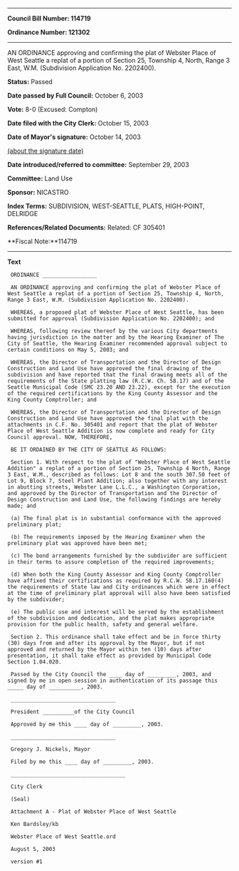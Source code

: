

********

**Council Bill Number: 114719**
   
**Ordinance Number: 121302**
********

 AN ORDINANCE approving and confirming the plat of Webster Place of West Seattle a replat of a portion of Section 25, Township 4, North, Range 3 East, W.M. (Subdivision Application No. 2202400).

**Status:** Passed
   
**Date passed by Full Council:** October 6, 2003
   
**Vote:** 8-0 (Excused: Compton)
   
**Date filed with the City Clerk:** October 15, 2003
   
**Date of Mayor's signature:** October 14, 2003
   
[(about the signature date)](/~public/approvaldate.htm)
   
   
   
**Date introduced/referred to committee:** September 29, 2003
   
**Committee:** Land Use
   
**Sponsor:** NICASTRO
   
   
**Index Terms:** SUBDIVISION, WEST-SEATTLE, PLATS, HIGH-POINT, DELRIDGE

**References/Related Documents:** Related: CF 305401

**Fiscal Note:**114719

********

**Text**
   
```
 ORDINANCE _________________

 AN ORDINANCE approving and confirming the plat of Webster Place of West Seattle a replat of a portion of Section 25, Township 4, North, Range 3 East, W.M. (Subdivision Application No. 2202400).

 WHEREAS, a proposed plat of Webster Place of West Seattle, has been submitted for approval (Subdivision Application No. 2202400); and

 WHEREAS, following review thereof by the various City departments having jurisdiction in the matter and by the Hearing Examiner of The City of Seattle, the Hearing Examiner recommended approval subject to certain conditions on May 5, 2003; and

 WHEREAS, the Director of Transportation and the Director of Design Construction and Land Use have approved the final drawing of the subdivision and have reported that the final drawing meets all of the requirements of the State platting law (R.C.W. Ch. 58.17) and of the Seattle Municipal Code (SMC 23.20 AND 23.22), except for the execution of the required certifications by the King County Assessor and the King County Comptroller; and

 WHEREAS, the Director of Transportation and the Director of Design Construction and Land Use have approved the final plat with the attachments in C.F. No. 305401 and report that the plat of Webster Place of West Seattle Addition is now complete and ready for City Council approval. NOW, THEREFORE,

 BE IT ORDAINED BY THE CITY OF SEATTLE AS FOLLOWS:

 Section 1. With respect to the plat of "Webster Place of West Seattle Addition" a replat of a portion of Section 25, Township 4 North, Range 3 East, W.M., described as follows: Lot 8 and the south 307.50 feet of Lot 9, Block 7, Steel Plant Addition; also together with any interest in abutting streets, Webster Lane L.L.C., a Washington Corporation, and approved by the Director of Transportation and the Director of Design Construction and Land Use, the following findings are hereby made; and

 (a) The final plat is in substantial conformance with the approved preliminary plat;

 (b) The requirements imposed by the Hearing Examiner when the preliminary plat was approved have been met;

 (c) The bond arrangements furnished by the subdivider are sufficient in their terms to assure completion of the required improvements;

 (d) When both the King County Assessor and King County Comptroller have affixed their certifications as required by R.C.W. 58.17.160(4) the requirements of State law and City ordinances which were in effect at the time of preliminary plat approval will also have been satisfied by the subdivider;

 (e) The public use and interest will be served by the establishment of the subdivision and dedication, and the plat makes appropriate provision for the public health, safety and general welfare.

 Section 2. This ordinance shall take effect and be in force thirty (30) days from and after its approval by the Mayor, but if not approved and returned by the Mayor within ten (10) days after presentation, it shall take effect as provided by Municipal Code Section 1.04.020.

 Passed by the City Council the ____ day of _________, 2003, and signed by me in open session in authentication of its passage this _____ day of __________, 2003.

 _________________________________

 President __________of the City Council

 Approved by me this ____ day of _________, 2003.

 _________________________________

 Gregory J. Nickels, Mayor

 Filed by me this ____ day of _________, 2003.

 ____________________________________

 City Clerk

 (Seal)

 Attachment A - Plat of Webster Place of West Seattle

 Ken Bardsley/kb

 Webster Place of West Seattle.ord

 August 5, 2003

 version #1

```
